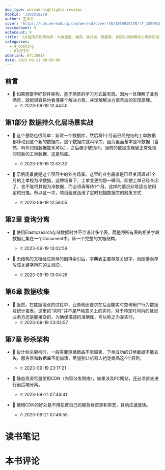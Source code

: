 ```yaml
---
doc_type: weread-highlights-reviews
bookId: '3300018278'
author: 王伟杰
cover: 'https://cdn.weread.qq.com/weread/cover/78/3300018278/t7_3300018278.jpg'
reviewCount: 0
noteCount: 9
title: 《从程序员到架构师：大数据量、缓存、高并发、微服务、多团队协同等核心场景实战》
categories:
  - 4_booking
  - 01进行中
abbrlink: 67c20815
date: 2023-09-21 00:00:00
---
```



## 前言


- 📌 如果想要学好软件架构，基于场景的学习方式最有效。因为一旦理解了业务场景，就能很容易地看懂某个解决方案，并理解解决方案背后的实现原理。 
    - ⏱ 2023-09-19 12:44:50 
## 第1部分 数据持久化层场景实战


- 📌 这个思路也很简单：新建一个数据库，然后将1个月前已经完结的工单数据都移动到这个新的数据库。这个数据库就叫冷库，因为里面基本是冷数据（当然，叫作归档数据库也可以），之后极少被访问。当前的数据库保留正常处理的较新的工单数据，这是热库。 
    - ⏱ 2023-09-19 12:53:32 

- 📌 示例场景就是这个项目中的业务场景。这里的业务需求是已经关闭超过1个月的工单视为冷数据，这种场景下，工单变更的那一瞬间，即使工单已经关闭了，也不能将其视为冷数据，而必须再等待1个月。这样的情况非常适合使用定时扫描。所以这一次，项目组就选用了定时扫描数据库的触发方式 
    - ⏱ 2023-09-19 12:58:05 
## 第2章 查询分离


- 📌 使用Elasticsearch存储数据时并不会设计多个表，而是将所有表的相关字段数据汇集在一个Document中，即一个完整的文档结构， 
    - ⏱ 2023-09-19 13:02:59 

- 📌 无结构的文档经过简单的倒排索引后，字典表主要存放关键字，而倒排表存放该关键字所在的文档ID。 
    - ⏱ 2023-09-19 13:04:26 
## 第6章 数据收集


- 📌 当然，在数据埋点的过程中，业务侧还要求在后台能实时查询用户行为数据及统计报表。这里的“实时”并不是严格意义上的实时，对于特定时间内的延迟业务方还是能接受的，为确保描述的准确性，可以称之为准实时。 
    - ⏱ 2023-09-19 23:03:57 
## 第7章 秒杀架构


- 📌 设计秒杀架构时，一般需要遵循商品不能超卖、下单成功的订单数据不能丢失、服务器和数据库不能崩溃、尽量别让机器人抢走商品这4个原则。 
    - ⏱ 2023-09-19 23:17:21 

- 📌 静态资源尽量使用CDN（内容分发网络），如果涉及PC网站，还必须首先进行前后端分离。 
    - ⏱ 2023-09-21 07:46:41 

- 📌 使用CDN的好处是不用花费自己的服务器资源和带宽，且响应速度快。 
    - ⏱ 2023-09-21 07:46:55 

# 读书笔记


# 本书评论
